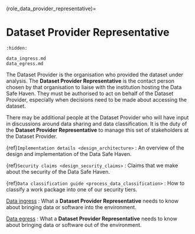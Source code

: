 (role_data_provider_representative)=

# Dataset Provider Representative

```{toctree}
:hidden:

data_ingress.md
data_egress.md
```

The Dataset Provider is the organisation who provided the dataset under analysis.
The **Dataset Provider Representative** is the contact person chosen by that organisation to liaise with the institution hosting the Data Safe Haven.
They must be authorised to act on behalf of the Dataset Provider, especially when decisions need to be made about accessing the dataset.

There may be additional people at the Dataset Provider who will have input in discussions around data sharing and data classification.
It is the duty of the **Dataset Provider Representative** to manage this set of stakeholders at the Dataset Provider.

{ref}`Implementation details <design_architecture>`
: An overview of the design and implementation of the Data Safe Haven.

{ref}`Security claims <design_security_claims>`
: Claims that we make about the security of the Data Safe Haven.

{ref}`Data classification guide <process_data_classification>`
: How to classify a work package into one of our security tiers.

[Data ingress](data_ingress.md)
: What a **Dataset Provider Representative** needs to know about bringing data or software into the environment.

[Data egress](data_egress.md)
: What a **Dataset Provider Representative** needs to know about bringing data or software out of the environment.
